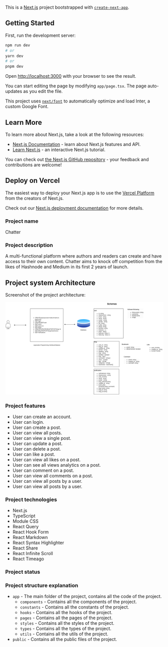 This is a [Next.js](https://nextjs.org/) project bootstrapped with [`create-next-app`](https://github.com/vercel/next.js/tree/canary/packages/create-next-app).

## Getting Started

First, run the development server:

```bash
npm run dev
# or
yarn dev
# or
pnpm dev
```

Open [http://localhost:3000](http://localhost:3000) with your browser to see the result.

You can start editing the page by modifying `app/page.tsx`. The page auto-updates as you edit the file.

This project uses [`next/font`](https://nextjs.org/docs/basic-features/font-optimization) to automatically optimize and load Inter, a custom Google Font.

## Learn More

To learn more about Next.js, take a look at the following resources:

- [Next.js Documentation](https://nextjs.org/docs) - learn about Next.js features and API.
- [Learn Next.js](https://nextjs.org/learn) - an interactive Next.js tutorial.

You can check out [the Next.js GitHub repository](https://github.com/vercel/next.js/) - your feedback and contributions are welcome!

## Deploy on Vercel

The easiest way to deploy your Next.js app is to use the [Vercel Platform](https://vercel.com/new?utm_medium=default-template&filter=next.js&utm_source=create-next-app&utm_campaign=create-next-app-readme) from the creators of Next.js.

Check out our [Next.js deployment documentation](https://nextjs.org/docs/deployment) for more details.

### Project name

Chatter

### Project description

A multi-functional platform where authors and readers can create and have access to their own content. Chatter aims to knock off competition from the likes of Hashnode and Medium in its first 2 years of launch.

## Project system Architecture

Screenshot of the project architecture:

![project architecture](./public/architecture.png)

### Project features

- User can create an account.
- User can login.
- User can create a post.
- User can view all posts.
- User can view a single post.
- User can update a post.
- User can delete a post.
- User can like a post.
- User can view all likes on a post.
- User can see all views analytics on a post.
- User can comment on a post.
- User can view all comments on a post.
- User can view all posts by a user.
- User can view all posts by a user.

### Project technologies

- Next.js
- TypeScript
- Module CSS
- React Query
- React Hook Form
- React Markdown
- React Syntax Highlighter
- React Share
- React Infinite Scroll
- React Timeago

### Project status

### Project structure explanation

- `app` - The main folder of the project, contains all the code of the project.
  - `components` - Contains all the components of the project.
  - `constants` - Contains all the constants of the project.
  - `hooks` - Contains all the hooks of the project.
  - `pages` - Contains all the pages of the project.
  - `styles` - Contains all the styles of the project.
  - `types` - Contains all the types of the project.
  - `utils` - Contains all the utils of the project.
- `public` - Contains all the public files of the project.

